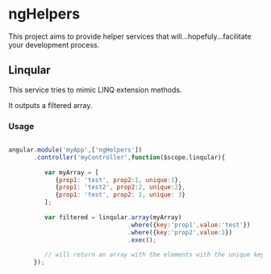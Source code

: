 # ngHelpers

This project aims to provide helper services that will...hopefuly...facilitate your development process.

## Linqular

This service tries to mimic LINQ extension methods.

It outputs a filtered array.

### Usage

```javascript

angular.module('myApp',['ngHelpers'])
       .controller('myController',function($scope,linqular){
       
          var myArray = [
             {prop1: 'test', prop2:1, unique:1},
             {prop1: 'test2', prop2:2, unique:2},
             {prop1: 'test', prop2: 1, unique: 3}
          ];
          
          var filtered = linqular.array(myArray)
                                 .where({key:'prop1',value:'test'})
                                 .where({key:'prop2',value:1})
                                 .exec();
       
          // will return an array with the elements with the unique key 1 and 3
       });
